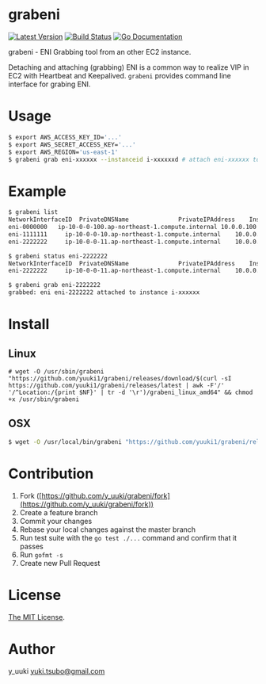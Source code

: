 grabeni
=======
[![Latest Version](http://img.shields.io/github/release/yuuki1/grabeni.svg?style=flat-square)][release]
[![Build Status](http://img.shields.io/travis/yuuki1/grabeni.svg?style=flat-square)][travis]
[![Go Documentation](http://img.shields.io/badge/go-documentation-blue.svg?style=flat-square)][godocs]

[release]: https://github.com/yuuki1/grabeni/releases
[travis]: http://travis-ci.org/yuuki1/grabeni
[godocs]: http://godoc.org/github.com/yuuki1/grabeni

grabeni - ENI Grabbing tool from an other EC2 instance.

Detaching and attaching (grabbing) ENI is a common way to realize VIP in EC2 with Heartbeat and Keepalived.
`grabeni` provides command line interface for grabing ENI.

# Usage

```bash
$ export AWS_ACCESS_KEY_ID='...'
$ export AWS_SECRET_ACCESS_KEY='...'
$ export AWS_REGION='us-east-1'
$ grabeni grab eni-xxxxxx --instanceid i-xxxxxxd # attach eni-xxxxxx to EC2 instance where grabeni runs if instanceid option is skipped
```

# Example

```bash
$ grabeni list
NetworkInterfaceID	PrivateDNSName				PrivateIPAddress	InstanceID	DeviceIndex	Status	Name
eni-0000000	  ip-10-0-0-100.ap-northeast-1.compute.internal	10.0.0.100	   0		in-use
eni-1111111		ip-10-0-0-10.ap-northeast-1.compute.internal	10.0.0.10			-1		available	eni01
eni-2222222		ip-10-0-0-11.ap-northeast-1.compute.internal	10.0.0.11	     1		in-use	eni02

$ grabeni status eni-2222222
NetworkInterfaceID	PrivateDNSName				PrivateIPAddress	InstanceID	DeviceIndex	Status	Name
eni-2222222		ip-10-0-0-11.ap-northeast-1.compute.internal	10.0.0.11	     1		in-use	eni02

$ grabeni grab eni-2222222
grabbed: eni eni-2222222 attached to instance i-xxxxxx
```

# Install

## Linux

```
# wget -O /usr/sbin/grabeni "https://github.com/yuuki1/grabeni/releases/download/$(curl -sI https://github.com/yuuki1/grabeni/releases/latest | awk -F'/' '/^Location:/{print $NF}' | tr -d '\r')/grabeni_linux_amd64" && chmod +x /usr/sbin/grabeni
```

## OSX

```bash
$ wget -O /usr/local/bin/grabeni "https://github.com/yuuki1/grabeni/releases/download/$(curl -sI https://github.com/yuuki1/grabeni/releases/latest | awk -F'/' '/^Location:/{print $NF}' | tr -d '\r')/grabeni_linux_amd64" && chmod +x /usr/local/bin/grabeni
```

# Contribution

1. Fork ([https://github.com/y_uuki/grabeni/fork](https://github.com/y_uuki/grabeni/fork))
1. Create a feature branch
1. Commit your changes
1. Rebase your local changes against the master branch
1. Run test suite with the `go test ./...` command and confirm that it passes
1. Run `gofmt -s`
1. Create new Pull Request

# License

[The MIT License](./LICENSE).

# Author

y_uuki <yuki.tsubo@gmail.com>
